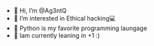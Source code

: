 - 👋 Hi, I’m @Ag3ntQ
- 👀 I’m interested in Ethical hacking💻
- 🐍 Python is my favorite programming laungage
- 🌱 Iam currently leaning in +1 :)



